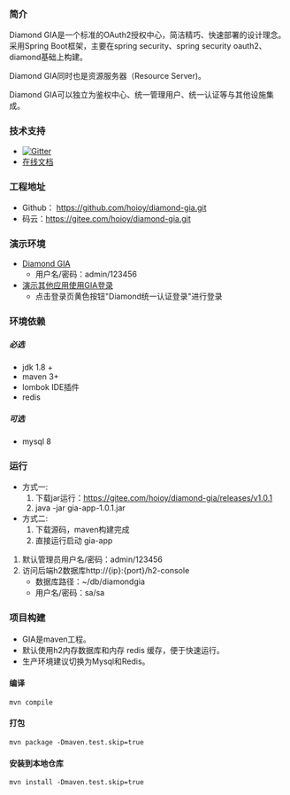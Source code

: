 ### 简介
Diamond GIA是一个标准的OAuth2授权中心，简洁精巧、快速部署的设计理念。
采用Spring Boot框架，主要在spring security、spring security oauth2、diamond基础上构建。

Diamond GIA同时也是资源服务器（Resource Server)。

Diamond GIA可以独立为鉴权中心、统一管理用户、统一认证等与其他设施集成。

### 技术支持
* [![Gitter](https://badges.gitter.im/hoioy-diamond/community.svg)](https://gitter.im/hoioy-diamond/community?utm_source=badge&utm_medium=badge&utm_campaign=pr-badge)
* [在线文档](http://doc.gia.diamond.hoioy.com)

### 工程地址
* Github： https://github.com/hoioy/diamond-gia.git
* 码云：https://gitee.com/hoioy/diamond-gia.git

### 演示环境
* [Diamond GIA](http://gia.diamond.hoioy.com) 
    * 用户名/密码：admin/123456
* [演示其他应用使用GIA登录](http://diamond.hoioy.com)
    * 点击登录页黄色按钮"Diamond统一认证登录"进行登录

### 环境依赖
##### 必选
- jdk 1.8 +
- maven 3+
- lombok IDE插件
- redis

##### 可选
- mysql 8


### 运行
* 方式一:
    1. 下载jar运行：https://gitee.com/hoioy/diamond-gia/releases/v1.0.1  
    1. java -jar gia-app-1.0.1.jar
* 方式二:
    1. 下载源码，maven构建完成
    1. 直接运行启动 gia-app
1. 默认管理员用户名/密码：admin/123456
1. 访问后端h2数据库http://{ip}:{port}/h2-console
    * 数据库路径：~/db/diamondgia
    * 用户名/密码：sa/sa
    
  
### 项目构建
* GIA是maven工程。
* 默认使用h2内存数据库和内存 redis 缓存，便于快速运行。
* 生产环境建议切换为Mysql和Redis。

#### 编译
`mvn compile`

#### 打包
`mvn package -Dmaven.test.skip=true`

#### 安装到本地仓库
`mvn install -Dmaven.test.skip=true`








